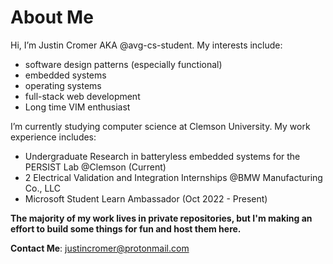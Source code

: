 # About Me

Hi, 
I’m Justin Cromer AKA @avg-cs-student. My interests include:
- software design patterns (especially functional)
- embedded systems
- operating systems
- full-stack web development 
- Long time VIM enthusiast

I’m currently studying computer science at Clemson University. My work experience includes:
- Undergraduate Research in batteryless embedded systems for the PERSIST Lab @Clemson (Current)
- 2 Electrical Validation and Integration Internships @BMW Manufacturing Co., LLC
- Microsoft Student Learn Ambassador (Oct 2022 - Present)


__The majority of my work lives in private repositories, but I'm making an effort to build some things
for fun and host them here.__


__Contact Me__: justincromer@protonmail.com
